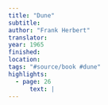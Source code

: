 ```yaml
---
title: "Dune"
subtitle:
author: "Frank Herbert"
translator:
year: 1965
finished: 
location: 
tags: "#source/book #dune"
highlights:
  - page: 26
	  text: |
---
```

